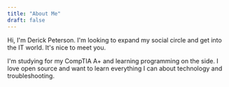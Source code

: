 ```yaml
---
title: "About Me"
draft: false
---
```


Hi, I'm Derick Peterson. I'm looking to expand my social circle and get into the IT world. It's nice to meet you.

I'm studying for my CompTIA A+ and learning programming on the side. I love open source and want to learn everything I can about technology and troubleshooting.